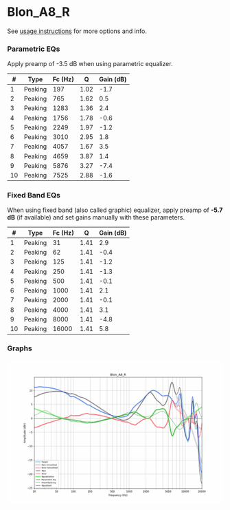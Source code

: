 # Blon_A8_R
See [usage instructions](https://github.com/jaakkopasanen/AutoEq#usage) for more options and info.

### Parametric EQs
Apply preamp of -3.5 dB when using parametric equalizer.

|   # | Type    |   Fc (Hz) |    Q |   Gain (dB) |
|-----|---------|-----------|------|-------------|
|   1 | Peaking |       197 | 1.02 |        -1.7 |
|   2 | Peaking |       765 | 1.62 |         0.5 |
|   3 | Peaking |      1283 | 1.36 |         2.4 |
|   4 | Peaking |      1756 | 1.78 |        -0.6 |
|   5 | Peaking |      2249 | 1.97 |        -1.2 |
|   6 | Peaking |      3010 | 2.95 |         1.8 |
|   7 | Peaking |      4057 | 1.67 |         3.5 |
|   8 | Peaking |      4659 | 3.87 |         1.4 |
|   9 | Peaking |      5876 | 3.27 |        -7.4 |
|  10 | Peaking |      7525 | 2.88 |        -1.6 |

### Fixed Band EQs
When using fixed band (also called graphic) equalizer, apply preamp of **-5.7 dB** (if available) and set gains manually with these parameters.

|   # | Type    |   Fc (Hz) |    Q |   Gain (dB) |
|-----|---------|-----------|------|-------------|
|   1 | Peaking |        31 | 1.41 |         2.9 |
|   2 | Peaking |        62 | 1.41 |        -0.4 |
|   3 | Peaking |       125 | 1.41 |        -1.2 |
|   4 | Peaking |       250 | 1.41 |        -1.3 |
|   5 | Peaking |       500 | 1.41 |        -0.1 |
|   6 | Peaking |      1000 | 1.41 |         2.1 |
|   7 | Peaking |      2000 | 1.41 |        -0.1 |
|   8 | Peaking |      4000 | 1.41 |         3.1 |
|   9 | Peaking |      8000 | 1.41 |        -4.8 |
|  10 | Peaking |     16000 | 1.41 |         5.8 |

### Graphs
![](./Blon_A8_R.png)
